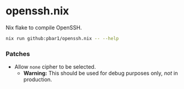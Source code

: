 # openssh.nix

Nix flake to compile OpenSSH.

```sh
nix run github:pbar1/openssh.nix -- --help
```

### Patches

- Allow `none` cipher to be selected.
  - **Warning:** This should be used for debug purposes only, _not_ in production.

